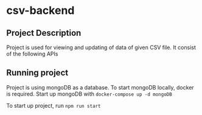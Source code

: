 # csv-backend

## Project Description
Project is used for viewing and updating of data of given CSV file.
It consist of the following APIs

## Running project
Project is using mongoDB as a database. 
To start mongoDB locally, docker is required.
Start up mongoDB with ```docker-compose up -d mongoDB```

To start up project, run ```npm run start```



